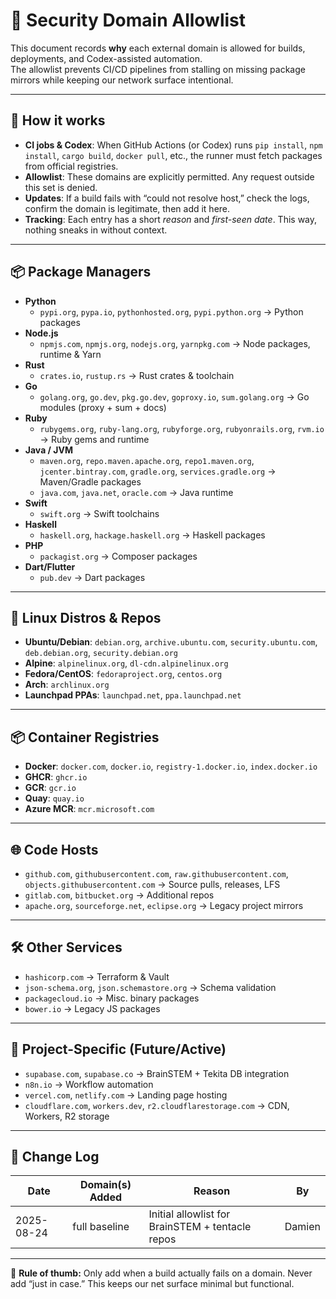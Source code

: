# 🔐 Security Domain Allowlist

This document records **why** each external domain is allowed for builds, deployments, and Codex-assisted automation.  
The allowlist prevents CI/CD pipelines from stalling on missing package mirrors while keeping our network surface intentional.  

---

## 🧩 How it works
- **CI jobs & Codex**: When GitHub Actions (or Codex) runs `pip install`, `npm install`, `cargo build`, `docker pull`, etc., the runner must fetch packages from official registries.  
- **Allowlist**: These domains are explicitly permitted. Any request outside this set is denied.  
- **Updates**: If a build fails with “could not resolve host,” check the logs, confirm the domain is legitimate, then add it here.  
- **Tracking**: Each entry has a short *reason* and *first-seen date*. This way, nothing sneaks in without context.  

---

## 📦 Package Managers

- **Python**  
  - `pypi.org`, `pypa.io`, `pythonhosted.org`, `pypi.python.org` → Python packages  
- **Node.js**  
  - `npmjs.com`, `npmjs.org`, `nodejs.org`, `yarnpkg.com` → Node packages, runtime & Yarn  
- **Rust**  
  - `crates.io`, `rustup.rs` → Rust crates & toolchain  
- **Go**  
  - `golang.org`, `go.dev`, `pkg.go.dev`, `goproxy.io`, `sum.golang.org` → Go modules (proxy + sum + docs)  
- **Ruby**  
  - `rubygems.org`, `ruby-lang.org`, `rubyforge.org`, `rubyonrails.org`, `rvm.io` → Ruby gems and runtime  
- **Java / JVM**  
  - `maven.org`, `repo.maven.apache.org`, `repo1.maven.org`, `jcenter.bintray.com`, `gradle.org`, `services.gradle.org` → Maven/Gradle packages  
  - `java.com`, `java.net`, `oracle.com` → Java runtime  
- **Swift**  
  - `swift.org` → Swift toolchains  
- **Haskell**  
  - `haskell.org`, `hackage.haskell.org` → Haskell packages  
- **PHP**  
  - `packagist.org` → Composer packages  
- **Dart/Flutter**  
  - `pub.dev` → Dart packages  

---

## 🐧 Linux Distros & Repos

- **Ubuntu/Debian**: `debian.org`, `archive.ubuntu.com`, `security.ubuntu.com`, `deb.debian.org`, `security.debian.org`  
- **Alpine**: `alpinelinux.org`, `dl-cdn.alpinelinux.org`  
- **Fedora/CentOS**: `fedoraproject.org`, `centos.org`  
- **Arch**: `archlinux.org`  
- **Launchpad PPAs**: `launchpad.net`, `ppa.launchpad.net`  

---

## 📦 Container Registries

- **Docker**: `docker.com`, `docker.io`, `registry-1.docker.io`, `index.docker.io`  
- **GHCR**: `ghcr.io`  
- **GCR**: `gcr.io`  
- **Quay**: `quay.io`  
- **Azure MCR**: `mcr.microsoft.com`  

---

## 🌐 Code Hosts

- `github.com`, `githubusercontent.com`, `raw.githubusercontent.com`, `objects.githubusercontent.com` → Source pulls, releases, LFS  
- `gitlab.com`, `bitbucket.org` → Additional repos  
- `apache.org`, `sourceforge.net`, `eclipse.org` → Legacy project mirrors  

---

## 🛠 Other Services

- `hashicorp.com` → Terraform & Vault  
- `json-schema.org`, `json.schemastore.org` → Schema validation  
- `packagecloud.io` → Misc. binary packages  
- `bower.io` → Legacy JS packages  

---

## 🧭 Project-Specific (Future/Active)

- `supabase.com`, `supabase.co` → BrainSTEM + Tekita DB integration  
- `n8n.io` → Workflow automation  
- `vercel.com`, `netlify.com` → Landing page hosting  
- `cloudflare.com`, `workers.dev`, `r2.cloudflarestorage.com` → CDN, Workers, R2 storage  

---

## 📜 Change Log

| Date       | Domain(s) Added | Reason | By |
|------------|-----------------|--------|----|
| 2025-08-24 | full baseline   | Initial allowlist for BrainSTEM + tentacle repos | Damien |

---

🔑 **Rule of thumb:** Only add when a build actually fails on a domain. Never add “just in case.” This keeps our net surface minimal but functional.  
